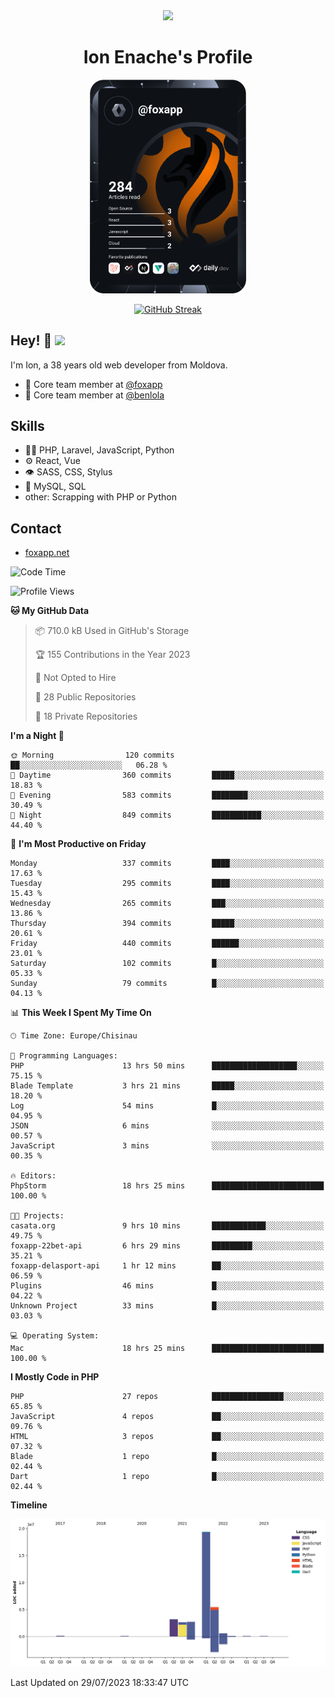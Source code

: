 <div id="header" align="center">
  <img src="https://media.giphy.com/media/M9gbBd9nbDrOTu1Mqx/giphy.gif" width="100"/>
	<h1>Ion Enache's Profile</h1>
</div>
<div align="center">
	<a href="https://app.daily.dev/foxapp"><img src="https://github.com/foxapp/foxapp/blob/master/devcard.svg" width="250" alt="Ion Enache's Dev Card"/></a>
</div>


<div align="center">
	
[![GitHub Streak](http://github-readme-streak-stats.herokuapp.com?user=foxapp&hide_border=true&date_format=M%20j%5B%2C%20Y%5D)](https://git.io/streak-stats)
	
</div>


## Hey! 👋 <img src="https://media.giphy.com/media/hvRJCLFzcasrR4ia7z/giphy.gif" width="30px"/>
I'm Ion, a 38 years old web developer from Moldova.


- 👥 Core team member at [@foxapp](https://github.com/foxapp)
- 👥 Core team member at [@benlola](https://github.com/benlola)

## Skills
- 👨‍💻 PHP, Laravel, JavaScript, Python
- ⚙️ React, Vue
- 👁️ SASS, CSS, Stylus
- 💽 MySQL, SQL
- other: Scrapping with PHP or Python

## Contact
- [foxapp.net](https://www.foxapp.net)

<!--START_SECTION:waka-->
![Code Time](http://img.shields.io/badge/Code%20Time-1%2C392%20hrs%208%20mins-blue)

![Profile Views](http://img.shields.io/badge/Profile%20Views-0-blue)

**🐱 My GitHub Data** 

> 📦 710.0 kB Used in GitHub's Storage 
 > 
> 🏆 155 Contributions in the Year 2023
 > 
> 🚫 Not Opted to Hire
 > 
> 📜 28 Public Repositories 
 > 
> 🔑 18 Private Repositories 
 > 
**I'm a Night 🦉** 

```text
🌞 Morning                120 commits         ██░░░░░░░░░░░░░░░░░░░░░░░   06.28 % 
🌆 Daytime                360 commits         █████░░░░░░░░░░░░░░░░░░░░   18.83 % 
🌃 Evening                583 commits         ████████░░░░░░░░░░░░░░░░░   30.49 % 
🌙 Night                  849 commits         ███████████░░░░░░░░░░░░░░   44.40 % 
```
📅 **I'm Most Productive on Friday** 

```text
Monday                   337 commits         ████░░░░░░░░░░░░░░░░░░░░░   17.63 % 
Tuesday                  295 commits         ████░░░░░░░░░░░░░░░░░░░░░   15.43 % 
Wednesday                265 commits         ███░░░░░░░░░░░░░░░░░░░░░░   13.86 % 
Thursday                 394 commits         █████░░░░░░░░░░░░░░░░░░░░   20.61 % 
Friday                   440 commits         ██████░░░░░░░░░░░░░░░░░░░   23.01 % 
Saturday                 102 commits         █░░░░░░░░░░░░░░░░░░░░░░░░   05.33 % 
Sunday                   79 commits          █░░░░░░░░░░░░░░░░░░░░░░░░   04.13 % 
```


📊 **This Week I Spent My Time On** 

```text
🕑︎ Time Zone: Europe/Chisinau

💬 Programming Languages: 
PHP                      13 hrs 50 mins      ███████████████████░░░░░░   75.15 % 
Blade Template           3 hrs 21 mins       █████░░░░░░░░░░░░░░░░░░░░   18.20 % 
Log                      54 mins             █░░░░░░░░░░░░░░░░░░░░░░░░   04.95 % 
JSON                     6 mins              ░░░░░░░░░░░░░░░░░░░░░░░░░   00.57 % 
JavaScript               3 mins              ░░░░░░░░░░░░░░░░░░░░░░░░░   00.35 % 

🔥 Editors: 
PhpStorm                 18 hrs 25 mins      █████████████████████████   100.00 % 

🐱‍💻 Projects: 
casata.org               9 hrs 10 mins       ████████████░░░░░░░░░░░░░   49.75 % 
foxapp-22bet-api         6 hrs 29 mins       █████████░░░░░░░░░░░░░░░░   35.21 % 
foxapp-delasport-api     1 hr 12 mins        ██░░░░░░░░░░░░░░░░░░░░░░░   06.59 % 
Plugins                  46 mins             █░░░░░░░░░░░░░░░░░░░░░░░░   04.22 % 
Unknown Project          33 mins             █░░░░░░░░░░░░░░░░░░░░░░░░   03.03 % 

💻 Operating System: 
Mac                      18 hrs 25 mins      █████████████████████████   100.00 % 
```

**I Mostly Code in PHP** 

```text
PHP                      27 repos            ████████████████░░░░░░░░░   65.85 % 
JavaScript               4 repos             ██░░░░░░░░░░░░░░░░░░░░░░░   09.76 % 
HTML                     3 repos             ██░░░░░░░░░░░░░░░░░░░░░░░   07.32 % 
Blade                    1 repo              █░░░░░░░░░░░░░░░░░░░░░░░░   02.44 % 
Dart                     1 repo              █░░░░░░░░░░░░░░░░░░░░░░░░   02.44 % 
```



**Timeline**

![Lines of Code chart](https://raw.githubusercontent.com/foxapp/foxapp/master/assets/bar_graph.png)


 Last Updated on 29/07/2023 18:33:47 UTC
<!--END_SECTION:waka-->
